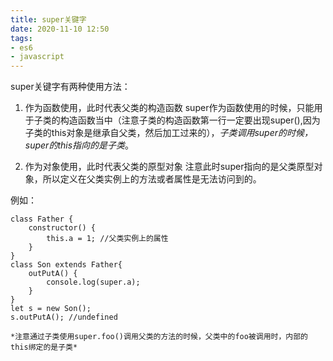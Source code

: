 ```yaml
---
title: super关键字
date: 2020-11-10 12:50
tags:
- es6
- javascript
---
```


super关键字有两种使用方法：
1. 作为函数使用，此时代表父类的构造函数
super作为函数使用的时候，只能用于子类的构造函数当中（注意子类的构造函数第一行一定要出现super(),因为子类的this对象是继承自父类，然后加工过来的），*子类调用super的时候，super的this指向的是子类*。

2. 作为对象使用，此时代表父类的原型对象
注意此时super指向的是父类原型对象，所以定义在父类实例上的方法或者属性是无法访问到的。

例如：
```
class Father {
    constructor() {
        this.a = 1; //父类实例上的属性
    }
}
class Son extends Father{
    outPutA() {
        console.log(super.a);
    }
}
let s = new Son();
s.outPutA(); //undefined

*注意通过子类使用super.foo()调用父类的方法的时候，父类中的foo被调用时，内部的this绑定的是子类*



